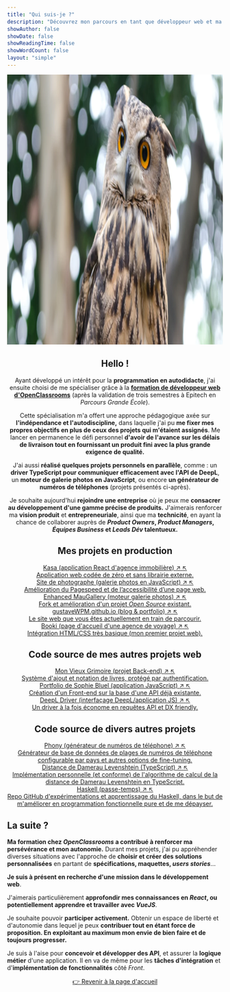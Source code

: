```yaml
---
title: "Qui suis-je ?"
description: "Découvrez mon parcours en tant que développeur web et ma passion pour la création de sites web attrayants et fonctionnels."
showAuthor: false
showDate: false
showReadingTime: false
showWordCount: false
layout: "simple"
---
```


<div align="center">
  <img class="w-full rounded-lg single_hero_round" alt="Gustave le hibou" src="./assets/gustavewpm-le-hibou.webp" width="1200" height="630">
  <section class="w-full grid gap-4 grid-cols-1">
    <div
      class="min-h-full border border-neutral-200 dark:border-neutral-700 border-2 rounded overflow-hidden shadow-2xl relative backdrop-blur">
      <div class="px-6 py-4">
        <h2 class="min-w-full">Hello !</h2>
        <p>Ayant développé un intérêt pour la <strong>programmation en autodidacte</strong>, j'ai ensuite choisi de me spécialiser grâce à la <a href="https://openclassrooms.com/fr/paths/717-developpeur-web" title="Formation Développeur Web - OpenClassrooms" rel="external" target="_blank"><strong>formation de développeur web d'OpenClassrooms</strong></a> (après la validation de trois semestres à Epitech en <em>Parcours Grande École</em>).</p><p>Cette spécialisation m'a offert une approche pédagogique axée sur <strong>l'indépendance et l'autodiscipline,</strong> dans laquelle j'ai pu <strong>me fixer mes propres objectifs en plus de ceux des projets qui m'étaient assignés</strong>. Me lancer en permanence le défi personnel <strong>d'avoir de l'avance sur les délais de livraison tout en fournissant un produit fini avec la plus grande exigence de qualité.</strong></p>
        <p>J'ai aussi <strong>réalisé quelques projets personnels en parallèle</strong>, comme : un <strong>driver TypeScript pour communiquer efficacement avec l'API de DeepL</strong>, un <strong>moteur de galerie photos en JavaScript</strong>, ou encore <strong>un générateur de numéros de téléphones</strong> (projets présentés ci-après).</p>
        <p>Je souhaite aujourd'hui <strong>rejoindre une entreprise</strong> où je peux me <strong>consacrer au développement d'une gamme précise de produits.</strong>
        J'aimerais renforcer ma <strong>vision produit</strong> et <strong>entrepreneuriale</strong>, ainsi que ma <strong>technicité</strong>, en ayant la chance de collaborer auprès de <strong><em>Product Owners</em>, <em>Product Managers</em>, <em>Équipes Business</em> et <em>Leads Dév</em> talentueux.</strong></p>
      </div>
    </div>
    <h2>Mes projets en production</h2>
    <section class="w-full grid gap-4 sm:grid-cols-2 md:grid-cols-3">
      <a href="https://oc-kasa-lyart.vercel.app/" target="_blank" rel="external" class="min-w-full">
        <div
          class="min-h-full border border-neutral-200 dark:border-neutral-700 border-2 rounded overflow-hidden shadow-2xl relative backdrop-blur">
          <div class="w-full thumbnail_card nozoom" style="background-image:url('/zero-time-demos/kasa/featured.jpg');"></div>
          <div class="px-6 py-4">
            <div>
              <div
                class="font-bold text-xl text-neutral-800 decoration-primary-500 hover:underline hover:underline-offset-2 dark:text-neutral">
                Kasa (application React d'agence immobilière)
                <span class="text-xs align-top cursor-default text-neutral-400 dark:text-neutral-500">
                  <span class="rtl:hidden">↗</span>
                  <span class="ltr:hidden">↖</span>
                </span>
              </div>
            </div>
            <div class="text-sm text-neutral-500 dark:text-neutral-400">
              <div class="flex flex-row flex-wrap items-center">
              </div>
              <div class="flex flex-row flex-wrap items-center">
              </div>
            </div>
            <div class="py-1 prose dark:prose-invert">
              Application web codée de zéro et sans librairie externe.
            </div>
          </div>
          <div class="px-6 pt-4 pb-2">
          </div>
        </div>
      </a>
      <a href="https://gustavewpm.github.io/OC-Nina-Carducci/" target="_blank" rel="external" class="min-w-full">
        <div
          class="min-h-full border border-neutral-200 dark:border-neutral-700 border-2 rounded overflow-hidden shadow-2xl relative backdrop-blur">
          <div class="w-full thumbnail_card nozoom"
            style="background-image:url('/zero-time-demos/nina-carducci/featured.jpg');"></div>
          <div class="px-6 py-4">
            <div>
              <div
                class="font-bold text-xl text-neutral-800 decoration-primary-500 hover:underline hover:underline-offset-2 dark:text-neutral">
                Site de photographe (galerie photos en JavaScript)
                <span class="text-xs align-top cursor-default text-neutral-400 dark:text-neutral-500">
                  <span class="rtl:hidden">↗</span>
                  <span class="ltr:hidden">↖</span>
                </span>
              </div>
            </div>
            <div class="text-sm text-neutral-500 dark:text-neutral-400">
              <div class="flex flex-row flex-wrap items-center">
              </div>
              <div class="flex flex-row flex-wrap items-center">
              </div>
            </div>
            <div class="py-1 prose dark:prose-invert">
              Amélioration du Pagespeed et de l’accessibilité d’une page web.
            </div>
          </div>
          <div class="px-6 pt-4 pb-2">
          </div>
        </div>
      </a>
      <a href="https://gustavewpm.github.io/enhanced-mauGallery/" target="_blank" rel="external" class="min-w-full">
        <div
          class="min-h-full border border-neutral-200 dark:border-neutral-700 border-2 rounded overflow-hidden shadow-2xl relative backdrop-blur">
          <div class="w-full thumbnail_card nozoom" style="background-image:url('/zero-time-demos/enhanced-mau-gallery/featured.jpg');"></div>
          <div class="px-6 py-4">
            <div>
              <div
                class="font-bold text-xl text-neutral-800 decoration-primary-500 hover:underline hover:underline-offset-2 dark:text-neutral">
                Enhanced MauGallery (moteur galerie photos)
                <span class="text-xs align-top cursor-default text-neutral-400 dark:text-neutral-500">
                  <span class="rtl:hidden">↗</span>
                  <span class="ltr:hidden">↖</span>
                </span>
              </div>
            </div>
            <div class="text-sm text-neutral-500 dark:text-neutral-400">
              <div class="flex flex-row flex-wrap items-center">
              </div>
              <div class="flex flex-row flex-wrap items-center">
              </div>
            </div>
            <div class="py-1 prose dark:prose-invert">
              Fork et amélioration d'un projet <em>Open Source</em> existant.
            </div>
          </div>
          <div class="px-6 pt-4 pb-2">
          </div>
        </div>
      </a>
      <a href="https://gustavewpm.github.io/" target="_blank" rel="external" class="min-w-full">
        <div
          class="min-h-full border border-neutral-200 dark:border-neutral-700 border-2 rounded overflow-hidden shadow-2xl relative backdrop-blur">
          <div class="w-full thumbnail_card nozoom" style="background-image:url('/og/homepage.jpg');">
          </div>
          <div class="px-6 py-4">
            <div>
              <div
                class="font-bold text-xl text-neutral-800 decoration-primary-500 hover:underline hover:underline-offset-2 dark:text-neutral">
                gustaveWPM.github.io (blog & portfolio)
                <span class="text-xs align-top cursor-default text-neutral-400 dark:text-neutral-500">
                  <span class="rtl:hidden">↗</span>
                  <span class="ltr:hidden">↖</span>
                </span>
              </div>
            </div>
            <div class="text-sm text-neutral-500 dark:text-neutral-400">
              <div class="flex flex-row flex-wrap items-center">
              </div>
              <div class="flex flex-row flex-wrap items-center">
              </div>
            </div>
            <div class="py-1 prose dark:prose-invert">
              Le site web que vous êtes actuellement en train de parcourir.
            </div>
          </div>
          <div class="px-6 pt-4 pb-2">
          </div>
        </div>
      </a>
      <a href="https://gustavewpm.github.io/OC-Booki/" target="_blank" rel="external" class="min-w-full">
        <div
          class="min-h-full border border-neutral-200 dark:border-neutral-700 border-2 rounded overflow-hidden shadow-2xl relative backdrop-blur">
          <div class="w-full thumbnail_card nozoom" style="background-image:url('/zero-time-demos/booki/featured.jpg');">
          </div>
          <div class="px-6 py-4">
            <div>
              <div
                class="font-bold text-xl text-neutral-800 decoration-primary-500 hover:underline hover:underline-offset-2 dark:text-neutral">
                Booki (page d'accueil d'une agence de voyage)
                <span class="text-xs align-top cursor-default text-neutral-400 dark:text-neutral-500">
                  <span class="rtl:hidden">↗</span>
                  <span class="ltr:hidden">↖</span>
                </span>
              </div>
            </div>
            <div class="text-sm text-neutral-500 dark:text-neutral-400">
              <div class="flex flex-row flex-wrap items-center">
              </div>
              <div class="flex flex-row flex-wrap items-center">
              </div>
            </div>
            <div class="py-1 prose dark:prose-invert">
              Intégration HTML/CSS très basique (mon premier projet web).
            </div>
          </div>
          <div class="px-6 pt-4 pb-2">
          </div>
        </div>
      </a>
    </section>
    <h2>Code source de mes autres projets web</h2>
    <section class="w-full grid gap-4 sm:grid-cols-2 md:grid-cols-3">
      <a href="https://github.com/gustaveWPM/OC-Mon-Vieux-Grimoire/" target="_blank" rel="external" class="min-w-full">
        <div
          class="min-h-full border border-neutral-200 dark:border-neutral-700 border-2 rounded overflow-hidden shadow-2xl relative backdrop-blur">
          <div class="w-full thumbnail_card nozoom" style="background-image:url('/projects/mon-vieux-grimoire-backend/featured.jpg');"></div>
          <div class="px-6 py-4">
            <div>
              <div
                class="font-bold text-xl text-neutral-800 decoration-primary-500 hover:underline hover:underline-offset-2 dark:text-neutral">
                Mon Vieux Grimoire (projet Back-end)
                <span class="text-xs align-top cursor-default text-neutral-400 dark:text-neutral-500">
                  <span class="rtl:hidden">↗</span>
                  <span class="ltr:hidden">↖</span>
                </span>
              </div>
            </div>
            <div class="text-sm text-neutral-500 dark:text-neutral-400">
              <div class="flex flex-row flex-wrap items-center">
              </div>
              <div class="flex flex-row flex-wrap items-center">
              </div>
            </div>
            <div class="py-1 prose dark:prose-invert">
              Système d'ajout et notation de livres, protégé par authentification.
            </div>
          </div>
          <div class="px-6 pt-4 pb-2">
          </div>
        </div>
      </a>
      <a href="https://github.com/gustaveWPM/OC-SophieBluel/" target="_blank" rel="external" class="min-w-full">
        <div
          class="min-h-full border border-neutral-200 dark:border-neutral-700 border-2 rounded overflow-hidden shadow-2xl relative backdrop-blur">
          <div class="w-full thumbnail_card nozoom"
            style="background-image:url('/projects/sophie-bluel/featured.jpg');"></div>
          <div class="px-6 py-4">
            <div>
              <div
                class="font-bold text-xl text-neutral-800 decoration-primary-500 hover:underline hover:underline-offset-2 dark:text-neutral">
                Portfolio de Sophie Bluel (application JavaScript)
                <span class="text-xs align-top cursor-default text-neutral-400 dark:text-neutral-500">
                  <span class="rtl:hidden">↗</span>
                  <span class="ltr:hidden">↖</span>
                </span>
              </div>
            </div>
            <div class="text-sm text-neutral-500 dark:text-neutral-400">
              <div class="flex flex-row flex-wrap items-center">
              </div>
              <div class="flex flex-row flex-wrap items-center">
              </div>
            </div>
            <div class="py-1 prose dark:prose-invert">
              Création d'un Front-end sur la base d'une API déjà existante.
            </div>
          </div>
          <div class="px-6 pt-4 pb-2">
          </div>
        </div>
      </a>
      <a href="https://github.com/gustaveWPM/DeepL-Driver/" target="_blank" rel="external" class="min-w-full">
        <div
          class="min-h-full border border-neutral-200 dark:border-neutral-700 border-2 rounded overflow-hidden shadow-2xl relative backdrop-blur">
          <div class="w-full thumbnail_card nozoom" style="background-image:url('/projects/deepl-driver/featured.jpg');"></div>
          <div class="px-6 py-4">
            <div>
              <div
                class="font-bold text-xl text-neutral-800 decoration-primary-500 hover:underline hover:underline-offset-2 dark:text-neutral">
                DeepL Driver (interfaçage DeepL/application JS)
                <span class="text-xs align-top cursor-default text-neutral-400 dark:text-neutral-500">
                  <span class="rtl:hidden">↗</span>
                  <span class="ltr:hidden">↖</span>
                </span>
              </div>
            </div>
            <div class="text-sm text-neutral-500 dark:text-neutral-400">
              <div class="flex flex-row flex-wrap items-center">
              </div>
              <div class="flex flex-row flex-wrap items-center">
              </div>
            </div>
            <div class="py-1 prose dark:prose-invert">
              Un driver à la fois économe en requêtes API et DX friendly.
            </div>
          </div>
          <div class="px-6 pt-4 pb-2">
          </div>
        </div>
      </a>
    </section>
    <h2>Code source de divers autres projets</h2>
    <section class="w-full grid gap-4 sm:grid-cols-2 md:grid-cols-3">
      <a href="https://github.com/gustaveWPM/phony/" target="_blank" rel="external" class="min-w-full">
        <div
          class="min-h-full border border-neutral-200 dark:border-neutral-700 border-2 rounded overflow-hidden shadow-2xl relative backdrop-blur">
          <div class="w-full thumbnail_card nozoom" style="background-image:url('/projects/phony/featured.jpg');"></div>
          <div class="px-6 py-4">
            <div>
              <div
                class="font-bold text-xl text-neutral-800 decoration-primary-500 hover:underline hover:underline-offset-2 dark:text-neutral">
                Phony (générateur de numéros de téléphone)
                <span class="text-xs align-top cursor-default text-neutral-400 dark:text-neutral-500">
                  <span class="rtl:hidden">↗</span>
                  <span class="ltr:hidden">↖</span>
                </span>
              </div>
            </div>
            <div class="text-sm text-neutral-500 dark:text-neutral-400">
              <div class="flex flex-row flex-wrap items-center">
              </div>
              <div class="flex flex-row flex-wrap items-center">
              </div>
            </div>
            <div class="py-1 prose dark:prose-invert">
              Générateur de base de données de plages de numéros de téléphone configurable par pays et autres options de fine-tuning.
            </div>
          </div>
          <div class="px-6 pt-4 pb-2">
          </div>
        </div>
      </a>
      <a href="https://github.com/gustaveWPM/Typescript-Damerau-Levenshtein/" target="_blank" rel="external" class="min-w-full">
        <div
          class="min-h-full border border-neutral-200 dark:border-neutral-700 border-2 rounded overflow-hidden shadow-2xl relative backdrop-blur">
          <div class="w-full thumbnail_card nozoom"
            style="background-image:url('/projects/damerau-levenshtein/featured.jpg');"></div>
          <div class="px-6 py-4">
            <div>
              <div
                class="font-bold text-xl text-neutral-800 decoration-primary-500 hover:underline hover:underline-offset-2 dark:text-neutral">
                Distance de Damerau Levenshtein (TypeScript)
                <span class="text-xs align-top cursor-default text-neutral-400 dark:text-neutral-500">
                  <span class="rtl:hidden">↗</span>
                  <span class="ltr:hidden">↖</span>
                </span>
              </div>
            </div>
            <div class="text-sm text-neutral-500 dark:text-neutral-400">
              <div class="flex flex-row flex-wrap items-center">
              </div>
              <div class="flex flex-row flex-wrap items-center">
              </div>
            </div>
            <div class="py-1 prose dark:prose-invert">
              Implémentation personnelle (et conforme) de l'algorithme de calcul de la distance de Damerau Levenshtein en TypeScript.
            </div>
          </div>
          <div class="px-6 pt-4 pb-2">
          </div>
        </div>
      </a>
      <a href="https://github.com/gustaveWPM/the-joy-of-haskell/" target="_blank" rel="external" class="min-w-full">
        <div
          class="min-h-full border border-neutral-200 dark:border-neutral-700 border-2 rounded overflow-hidden shadow-2xl relative backdrop-blur">
          <div class="w-full thumbnail_card nozoom" style="background-image:url('./assets/joy-of-haskell.webp');"></div>
          <div class="px-6 py-4">
            <div>
              <div
                class="font-bold text-xl text-neutral-800 decoration-primary-500 hover:underline hover:underline-offset-2 dark:text-neutral">
                Haskell (passe-temps)
                <span class="text-xs align-top cursor-default text-neutral-400 dark:text-neutral-500">
                  <span class="rtl:hidden">↗</span>
                  <span class="ltr:hidden">↖</span>
                </span>
              </div>
            </div>
            <div class="text-sm text-neutral-500 dark:text-neutral-400">
              <div class="flex flex-row flex-wrap items-center">
              </div>
              <div class="flex flex-row flex-wrap items-center">
              </div>
            </div>
            <div class="py-1 prose dark:prose-invert">
              Repo GitHub d'expérimentations et apprentissage du Haskell, dans le but de m'améliorer en programmation fonctionnelle pure et de me dépayser.
            </div>
          </div>
          <div class="px-6 pt-4 pb-2">
          </div>
        </div>
      </a>
    </section>
    <div align="left">
      <h2 class="min-w-full">La suite ?</h2>
      <p><strong>Ma formation chez <em>OpenClassrooms</em> a contribué à renforcer ma persévérance et mon autonomie.</strong> Durant mes projets, j'ai pu appréhender diverses situations avec l'approche de <strong>choisir et créer des solutions personnalisées</strong> en partant de <strong>spécifications, maquettes, <em>users stories</em></strong>...</p>
      <p><strong>Je suis à présent en recherche d'une mission dans le développement web</strong>.</p>
      <p>J'aimerais particulièrement <strong>approfondir mes connaissances en <em>React</em>, ou potentiellement
          apprendre et travailler avec <em>VueJS</em></strong>.</p>
      <p>Je souhaite pouvoir <strong>participer activement.</strong> Obtenir un espace de liberté et d'autonomie dans lequel je peux <strong>contribuer tout en étant force de proposition. En exploitant au maximum mon envie de bien faire et de toujours progresser.</strong></p>
      <p>Je suis à l'aise pour <strong>concevoir et développer des API</strong>, et assurer la <strong>logique
          métier</strong> d'une application.
      Il en va de même pour les <strong>tâches d'intégration</strong> et d'<strong>implémentation de fonctionnalités</strong> côté <em>Front</em>.
      </p>
    </div>
    <a class="!rounded-md bg-primary-600 px-4 py-2 !text-neutral !no-underline hover:!bg-primary-500 dark:bg-primary-800 dark:hover:!bg-primary-700"
      style="max-width:350px; margin:auto; transform:translateY(13px);" href="/" target="_self" role="button">👉 Revenir
      à la page d'accueil</a>
  </section>
</div>

